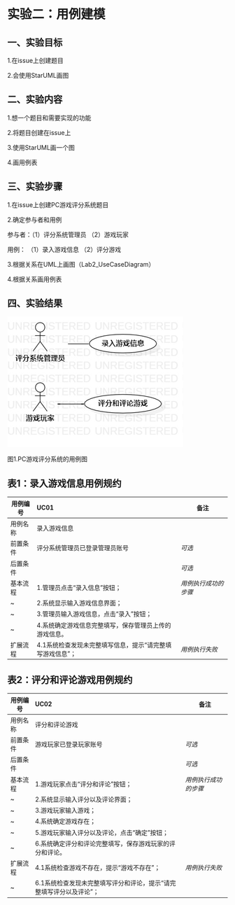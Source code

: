 # 实验二：用例建模

## 一、实验目标

1.在issue上创建题目

2.会使用StarUML画图

## 二、实验内容

1.想一个题目和需要实现的功能

2.将题目创建在issue上

3.使用StarUML画一个图

4.画用例表

## 三、实验步骤

1.在issue上创建PC游戏评分系统题目

2.确定参与者和用例

参与者：（1）评分系统管理员 （2）游戏玩家

用例： （1）录入游戏信息 （2）评分游戏

3.根据关系在UML上画图（Lab2_UseCaseDiagram）

4.根据关系画用例表

## 四、实验结果

![用例图](./Lab2_UseCaseDiagram.jpg)

图1.PC游戏评分系统的用例图


## 表1：录入游戏信息用例规约

用例编号  |UC01| 备注
-|:-|-
用例名称  | 录入游戏信息 |
前置条件  |  评分系统管理员已登录管理员账号 | *可选*
后置条件  |     | *可选*
基本流程  |  1.管理员点击“录入信息”按钮；  | *用例执行成功的步骤*
~|  2.系统显示输入游戏信息界面；  |
~|  3.管理员输入游戏信息，点击“录入”按钮；  |
~|  4.系统确定游戏信息完整填写，保存管理员上传的游戏信息。  |
扩展流程  |  4.1系统检查发现未完整填写信息，提示“请完整填写游戏信息”；  | *用例执行失败*

## 表2：评分和评论游戏用例规约

用例编号  |UC02| 备注
-|:-|-
用例名称  | 评分和评论游戏 |
前置条件  |  游戏玩家已登录玩家账号 | *可选*
后置条件  |     | *可选*
基本流程  |  1.游戏玩家点击“评分和评论”按钮；  | *用例执行成功的步骤*
~|  2.系统显示输入评分以及评论界面；  |
~|  3.游戏玩家输入游戏；   |
~|  4.系统确定游戏存在；   |
~|  5.游戏玩家输入评分以及评论，点击“确定”按钮；  |
~|  6.系统确定评分和评论完整填写，保存游戏玩家的评分和评论。  |
扩展流程  |  4.1系统检查游戏不存在，提示“游戏不存在”；  |  *用例执行失败*  
~|  6.1系统检查发现未完整填写评分和评论，提示“请完整填写评分以及评论”；  | 
       

